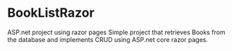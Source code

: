 # BookListRazor
ASP.net project using razor pages
Simple project that retrieves Books from the database and implements CRUD using ASP.net core razor pages.
